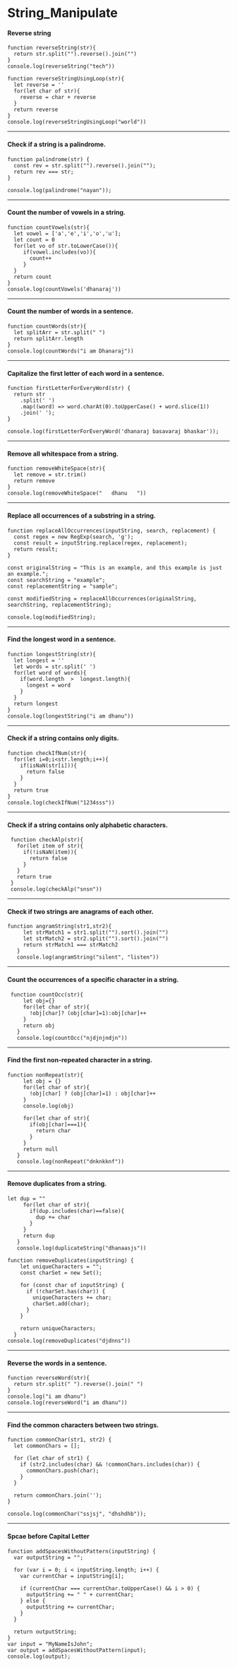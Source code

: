 # String_Manipulate
#### Reverse string
```
function reverseString(str){
  return str.split("").reverse().join("")
}
console.log(reverseString("tech"))
```
```
function reverseStringUsingLoop(str){
  let reverse = ''
  for(let char of str){
    reverse = char + reverse
  }
  return reverse
}
console.log(reverseStringUsingLoop("world"))
```
---
####  Check if a string is a palindrome.
```
function palindrome(str) {
  const rev = str.split("").reverse().join("");
  return rev === str;
}

console.log(palindrome("nayan"));
```
---
####  Count the number of vowels in a string.
```
function countVowels(str){
  let vowel = ['a','e','i','o','u'];
  let count = 0
  for(let vo of str.toLowerCase()){
     if(vowel.includes(vo)){
       count++
     }
  }
  return count
}
console.log(countVowels('dhanaraj'))
```
---
####  Count the number of words in a sentence.
```
function countWords(str){
  let splitArr = str.split(" ")
  return splitArr.length
}
console.log(countWords("i am Dhanaraj"))
```
---
####  Capitalize the first letter of each word in a sentence.
```
function firstLetterForEveryWord(str) {
  return str
    .split(' ')
    .map((word) => word.charAt(0).toUpperCase() + word.slice(1))
    .join(' ');
}

console.log(firstLetterForEveryWord('dhanaraj basavaraj bhaskar'));

```
---
####  Remove all whitespace from a string.
```
function removeWhiteSpace(str){
  let remove = str.trim()
  return remove
}
console.log(removeWhiteSpace("   dhanu   "))
```
---
####  Replace all occurrences of a substring in a string.
```
function replaceAllOccurrences(inputString, search, replacement) {
  const regex = new RegExp(search, 'g');
  const result = inputString.replace(regex, replacement);
  return result;
}

const originalString = "This is an example, and this example is just an example.";
const searchString = "example";
const replacementString = "sample";

const modifiedString = replaceAllOccurrences(originalString, searchString, replacementString);

console.log(modifiedString);
```
---

####  Find the longest word in a sentence.
```
function longestString(str){
  let longest = ''
  let words = str.split(' ')
  for(let word of words){
    if(word.length  >  longest.length){
      longest = word
    }
  }
  return longest
}
console.log(longestString("i am dhanu"))
```
---

####  Check if a string contains only digits.
```
function checkIfNum(str){
  for(let i=0;i<str.length;i++){
    if(isNaN(str[i])){
      return false
    }
  }
  return true
}
console.log(checkIfNum("1234sss"))
```
---

####  Check if a string contains only alphabetic characters.
```
 function checkAlp(str){
   for(let item of str){
     if(!isNaN(item)){
       return false
     }
   }
   return true
 }
 console.log(checkAlp("snsn"))
```
---

####  Check if two strings are anagrams of each other.
```
function angramString(str1,str2){
     let strMatch1 = str1.split("").sort().join("")
     let strMatch2 = str2.split("").sort().join("")
     return strMatch1 === strMatch2
   }
   console.log(angramString("silent", "listen"))
```
---

####  Count the occurrences of a specific character in a string.
```
 function countOcc(str){
     let obj={}
     for(let char of str){
       !obj[char]? (obj[char]=1):obj[char]++
     }
     return obj
   }
   console.log(countOcc("njdjnjndjn"))
```
---

####  Find the first non-repeated character in a string.
```
function nonRepeat(str){
     let obj = {}
     for(let char of str){
       !obj[char] ? (obj[char]=1) : obj[char]++
     }
     console.log(obj)

     for(let char of str){
       if(obj[char]===1){
         return char
       }
     }
     return null
   }
   console.log(nonRepeat("dnknkknf"))
```
---

####  Remove duplicates from a string.
```
let dup = ""
     for(let char of str){
       if(dup.includes(char)==false){
         dup += char
       }
     }
     return dup
   }
   console.log(duplicateString("dhanaasjs"))
```
```
function removeDuplicates(inputString) {
    let uniqueCharacters = "";
    const charSet = new Set();
  
    for (const char of inputString) {
      if (!charSet.has(char)) {
        uniqueCharacters += char;
        charSet.add(char);
      }
    }
  
    return uniqueCharacters;
  }
console.log(removeDuplicates("djdnns"))
```
---

####  Reverse the words in a sentence.
```
function reverseWord(str){
  return str.split(" ").reverse().join(" ")
}
console.log("i am dhanu")
console.log(reverseWord("i am dhanu"))
```
---

####  Find the common characters between two strings.
```
function commonChar(str1, str2) {
  let commonChars = [];
  
  for (let char of str1) {
    if (str2.includes(char) && !commonChars.includes(char)) {
      commonChars.push(char);
    }
  }
  
  return commonChars.join('');
}

console.log(commonChar("ssjsj", "dhshdhb"));
```
---
#### Spcae before Capital Letter
```
function addSpacesWithoutPattern(inputString) {
  var outputString = "";
  
  for (var i = 0; i < inputString.length; i++) {
    var currentChar = inputString[i];
    
    if (currentChar === currentChar.toUpperCase() && i > 0) {
      outputString += " " + currentChar;
    } else {
      outputString += currentChar;
    }
  }
  
  return outputString;
}
var input = "MyNameIsJohn";
var output = addSpacesWithoutPattern(input);
console.log(output);
```

